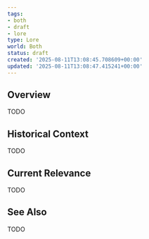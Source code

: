 ```yaml
---
tags:
- both
- draft
- lore
type: Lore
world: Both
status: draft
created: '2025-08-11T13:08:45.708609+00:00'
updated: '2025-08-11T13:08:47.415241+00:00'
---
```



## Overview

TODO
## Historical Context

TODO
## Current Relevance

TODO
## See Also

TODO
